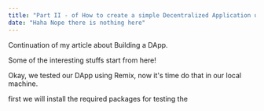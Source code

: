 ```yaml
---
title: "Part II - of How to create a simple Decentralized Application using Ethereum Blockchain?"
date: "Haha Nope there is nothing here"
---
```


Continuation of my article about Building a DApp.

Some of the interesting stuffs start from here!

Okay, we tested our DApp using Remix, now it's time do that in our local machine.

first we will install the required packages for testing the 